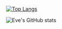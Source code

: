 [![Top Langs](https://github-readme-stats.vercel.app/api/top-langs/?username=starryeve&layout=compact)](https://github.com/anuraghazra/github-readme-stats)

![Eve's GitHub stats](https://github-readme-stats.vercel.app/api?username=starryeve&show_icons=true)
